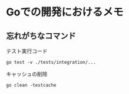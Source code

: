 # Goでの開発におけるメモ

## 忘れがちなコマンド

テスト実行コード

```:go
go test -v ./tests/integration/...
```

キャッシュの削除

```:go
go clean -testcache
```
